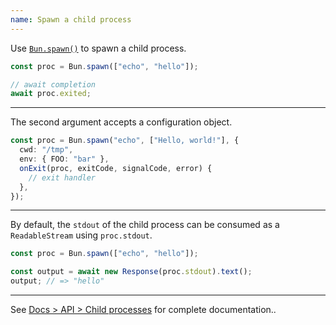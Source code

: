 ```yaml
---
name: Spawn a child process
---
```


Use [`Bun.spawn()`](/docs/api/spawn) to spawn a child process.

```ts
const proc = Bun.spawn(["echo", "hello"]);

// await completion
await proc.exited;
```

---

The second argument accepts a configuration object.

```ts
const proc = Bun.spawn("echo", ["Hello, world!"], {
  cwd: "/tmp",
  env: { FOO: "bar" },
  onExit(proc, exitCode, signalCode, error) {
    // exit handler
  },
});
```

---

By default, the `stdout` of the child process can be consumed as a `ReadableStream` using `proc.stdout`.

```ts
const proc = Bun.spawn(["echo", "hello"]);

const output = await new Response(proc.stdout).text();
output; // => "hello"
```

---

See [Docs > API > Child processes](/docs/api/spawn) for complete documentation..
